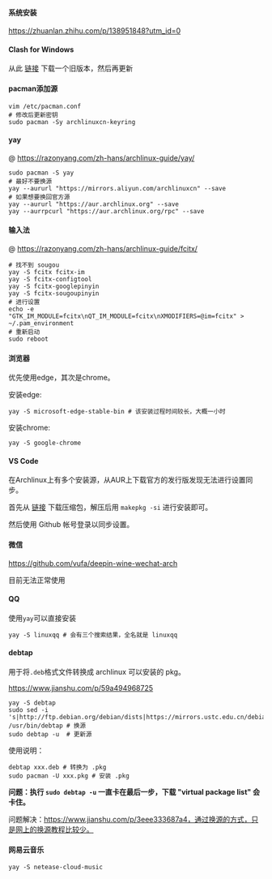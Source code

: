 #### 系统安装

https://zhuanlan.zhihu.com/p/138951848?utm_id=0

#### Clash for Windows

从此 [链接](https://cvws.icloud-content.com.cn/B/AaI4k_bKypLbJMJz1yXSWcyRIM4RAYUprBsYyxCyOjIKrWT_62GaKSmB/Clash.for.Windows-0.20.30-x64-linux.tar.gz?o=ApzGfz4ziPelnN7ZjsvI0g8I7HBDbNm90It80MHhxSQh&v=1&x=3&a=CAogjDDfZPSiI_OHd-BwpHxNxNyybZuM2Mm5QnHMsMilsNsSbxD6yLOnmzEY-qWPqZsxIgEAUgSRIM4RWgSaKSmBaid3zk_S2Mfq1-oh0nliIyVsWTEkBl3M1p6rRnwgJqK16uC5OPewYZxyJ0-wXv6hiwkBnSmbKSauH6QvsjnY_w7uZTQYZzCaPWh4BZTMxU86Kg&e=1690961171&fl=&r=92ddebfa-61f9-486a-9df4-9242052c7598-1&k=U8puK7ePAg-A9wW5nw5NGw&ckc=com.apple.clouddocs&ckz=com.apple.CloudDocs&p=220&s=LvWQwHNzQhfmjxq47mAst8RbUpA) 下载一个旧版本，然后再更新

#### pacman添加源

```shell
vim /etc/pacman.conf
# 修改后更新密钥
sudo pacman -Sy archlinuxcn-keyring
```

#### yay

@ https://razonyang.com/zh-hans/archlinux-guide/yay/

```shell
sudo pacman -S yay
# 最好不要换源
yay --aururl "https://mirrors.aliyun.com/archlinuxcn" --save
# 如果想要换回官方源
yay --aururl "https://aur.archlinux.org" --save
yay --aurrpcurl "https://aur.archlinux.org/rpc" --save
```

#### 输入法

@ https://razonyang.com/zh-hans/archlinux-guide/fcitx/

```shell
# 找不到 sougou
yay -S fcitx fcitx-im
yay -S fcitx-configtool
yay -S fcitx-googlepinyin
yay -S fcitx-sougoupinyin
# 进行设置
echo -e "GTK_IM_MODULE=fcitx\nQT_IM_MODULE=fcitx\nXMODIFIERS=@im=fcitx" > ~/.pam_environment
# 重新启动
sudo reboot
```

#### 浏览器

优先使用edge，其次是chrome。

安装edge:

```shell
yay -S microsoft-edge-stable-bin # 该安装过程时间较长，大概一小时
```

安装chrome:

```shell
yay -S google-chrome
```

#### VS Code

在Archlinux上有多个安装源，从AUR上下载官方的发行版发现无法进行设置同步。

首先从 [链接](https://aur.archlinux.org/cgit/aur.git/snapshot/visual-studio-code-bin.tar.gz) 下载压缩包，解压后用 `makepkg -si` 进行安装即可。

然后使用 Github 帐号登录以同步设置。

#### 微信

https://github.com/vufa/deepin-wine-wechat-arch

目前无法正常使用

#### QQ

使用`yay`可以直接安装

```shell
yay -S linuxqq # 会有三个搜索结果，全名就是 linuxqq
```

#### debtap

用于将`.deb`格式文件转换成 archlinux 可以安装的 pkg。

https://www.jianshu.com/p/59a494968725

```shell
yay -S debtap
sudo sed -i 's|http://ftp.debian.org/debian/dists|https://mirrors.ustc.edu.cn/debian/dists|g' /usr/bin/debtap # 换源
sudo debtap -u  # 更新源
```

使用说明：

```shell
debtap xxx.deb # 转换为 .pkg
sudo pacman -U xxx.pkg # 安装 .pkg
```

**问题：执行 `sudo debtap -u` 一直卡在最后一步，下载 "virtual package list" 会卡住。**

问题解决：https://www.jianshu.com/p/3eee333687a4，通过换源的方式，只是网上的换源教程比较少。

#### 网易云音乐

```shell
yay -S netease-cloud-music
```

